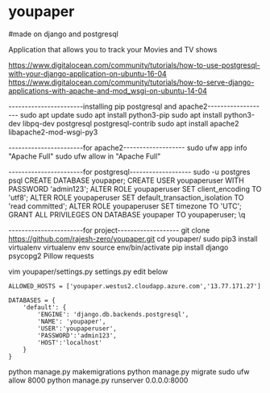 # youpaper
#made on django and postgresql


Application that allows you to track your Movies and TV shows

https://www.digitalocean.com/community/tutorials/how-to-use-postgresql-with-your-django-application-on-ubuntu-16-04
https://www.digitalocean.com/community/tutorials/how-to-serve-django-applications-with-apache-and-mod_wsgi-on-ubuntu-14-04



-----------------------installing pip postgresql and apache2-------------------
sudo apt update
sudo apt install python3-pip
sudo apt install python3-dev libpq-dev postgresql postgresql-contrib
sudo apt install apache2 libapache2-mod-wsgi-py3


-----------------------for apache2-------------------
sudo ufw app info "Apache Full"
sudo ufw allow in "Apache Full"

-----------------------for postgresql-------------------
sudo -u postgres psql
CREATE DATABASE youpaper;
CREATE USER youpaperuser WITH PASSWORD 'admin123';
ALTER ROLE youpaperuser SET client_encoding TO 'utf8';
ALTER ROLE youpaperuser SET default_transaction_isolation TO 'read committed';
ALTER ROLE youpaperuser SET timezone TO 'UTC';
GRANT ALL PRIVILEGES ON DATABASE youpaper TO youpaperuser;
\q

-----------------------for project-------------------
git clone https://github.com/rajesh-zero/youpaper.git
cd youpaper/
sudo pip3 install virtualenv
virtualenv env
source env/bin/activate
pip install django psycopg2 Pillow requests

vim youpaper/settings.py
    settings.py edit below

    ALLOWED_HOSTS = ['youpaper.westus2.cloudapp.azure.com','13.77.171.27']

    DATABASES = {
        'default': {
            'ENGINE': 'django.db.backends.postgresql',
            'NAME': 'youpaper',
            'USER':'youpaperuser',
            'PASSWORD':'admin123',
            'HOST':'localhost'
        }
    }

python manage.py makemigrations
python manage.py migrate
sudo ufw allow 8000
python manage.py runserver 0.0.0.0:8000
